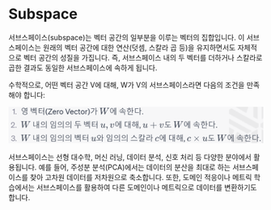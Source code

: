 # Subspace

서브스페이스(subspace)는 벡터 공간의 일부분을 이루는 벡터의 집합입니다. 이 서브스페이스는 원래의 벡터 공간에 대한 연산(덧셈, 스칼라 곱 등)을 유지하면서도 자체적으로 벡터 공간의 성질을 가집니다. 즉, 서브스페이스 내의 두 벡터를 더하거나 스칼라로 곱한 결과도 동일한 서브스페이스에 속하게 됩니다.

수학적으로, 어떤 벡터 공간 V에 대해, W가 V의 서브스페이스라면 다음의 조건을 만족해야 합니다:

![subspace](./../img/subspace.png)

서브스페이스는 선형 대수학, 머신 러닝, 데이터 분석, 신호 처리 등 다양한 분야에서 활용됩니다. 예를 들어, 주성분 분석(PCA)에서는 데이터의 분산을 최대로 하는 서브스페이스를 찾아 고차원 데이터를 저차원으로 축소합니다. 또한, 도메인 적응이나 메트릭 학습에서는 서브스페이스를 활용하여 다른 도메인이나 메트릭으로 데이터를 변환하기도 합니다.